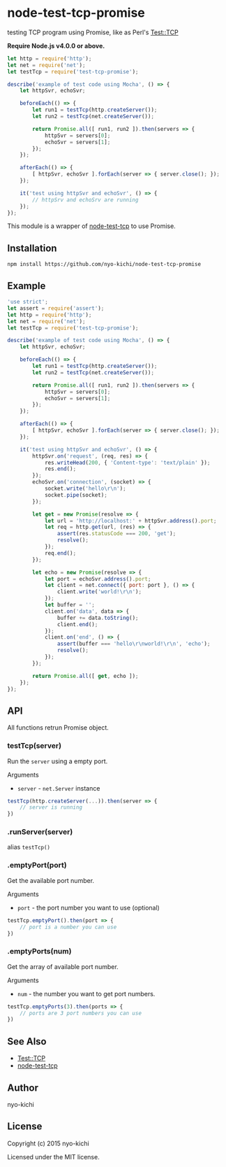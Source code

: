 node-test-tcp-promise
=====================

testing TCP program using Promise, like as Perl's [Test::TCP](https://github.com/tokuhirom/Test-TCP)

__Require Node.js v4.0.0 or above.__

```javascript
let http = require('http');
let net = require('net');
let testTcp = require('test-tcp-promise');

describe('example of test code using Mocha', () => {
    let httpSvr, echoSvr;

    beforeEach(() => {
        let run1 = testTcp(http.createServer());
        let run2 = testTcp(net.createServer());

        return Promise.all([ run1, run2 ]).then(servers => {
            httpSvr = servers[0];
            echoSvr = servers[1];
        });
    });

    afterEach(() => {
        [ httpSvr, echoSvr ].forEach(server => { server.close(); });
    });

    it('test using httpSvr and echoSvr', () => {
        // httpSrv and echoSrv are running
    });
});
```

This module is a wrapper of [node-test-tcp](https://github.com/sugyan/node-test-tcp) to use Promise.

Installation
------------

    npm install https://github.com/nyo-kichi/node-test-tcp-promise

Example
-------
```javascript
'use strict';
let assert = require('assert');
let http = require('http');
let net = require('net');
let testTcp = require('test-tcp-promise');

describe('example of test code using Mocha', () => {
    let httpSvr, echoSvr;

    beforeEach(() => {
        let run1 = testTcp(http.createServer());
        let run2 = testTcp(net.createServer());

        return Promise.all([ run1, run2 ]).then(servers => {
            httpSvr = servers[0];
            echoSvr = servers[1];
        });
    });

    afterEach(() => {
        [ httpSvr, echoSvr ].forEach(server => { server.close(); });
    });

    it('test using httpSvr and echoSvr', () => {
        httpSvr.on('request', (req, res) => {
            res.writeHead(200, { 'Content-type': 'text/plain' });
            res.end();
        });
        echoSvr.on('connection', (socket) => {
            socket.write('hello\r\n');
            socket.pipe(socket);
        });

        let get = new Promise(resolve => {
            let url = 'http://localhost:' + httpSvr.address().port;
            let req = http.get(url, (res) => {
                assert(res.statusCode === 200, 'get');
                resolve();
            });
            req.end();
        });

        let echo = new Promise(resolve => {
            let port = echoSvr.address().port;
            let client = net.connect({ port: port }, () => {
                client.write('world!\r\n');
            });
            let buffer = '';
            client.on('data', data => {
                buffer += data.toString();
                client.end();
            });
            client.on('end', () => {
                assert(buffer === 'hello\r\nworld!\r\n', 'echo');
                resolve();
            });
        });

        return Promise.all([ get, echo ]);
    });
});
```

API
---
All functions retrun Promise object.

### testTcp(server)

Run the `server` using a empty port.

Arguments
* `server` - `net.Server` instance

```javascript
testTcp(http.createServer(...)).then(server => {
    // server is running
})
```

### .runServer(server)

alias `testTcp()`

### .emptyPort(port)

Get the available port number.

Arguments
* `port` - the port number you want to use (optional)

```javascript
testTcp.emptyPort().then(port => {
    // port is a number you can use
})
```

### .emptyPorts(num)

Get the array of available port number.

Arguments
* `num` - the number you want to get port numbers.

```javascript
testTcp.emptyPorts(3).then(ports => {
    // ports are 3 port numbers you can use
})
```

See Also
--------
* [Test::TCP](https://github.com/tokuhirom/Test-TCP)
* [node-test-tcp](https://github.com/sugyan/node-test-tcp)

Author
------
nyo-kichi

License
-------
Copyright (c) 2015 nyo-kichi

Licensed under the MIT license.
